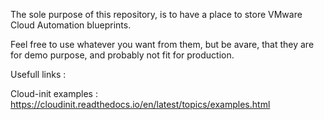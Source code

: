 The sole purpose of this repository, is to have a place to store VMware Cloud Automation blueprints.

Feel free to use whatever you want from them, but be avare, that they are for demo purpose, and probably not fit for production.

Usefull links : 

Cloud-init examples : https://cloudinit.readthedocs.io/en/latest/topics/examples.html

